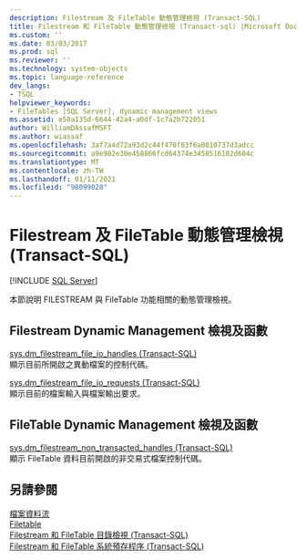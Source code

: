 ```yaml
---
description: Filestream 及 FileTable 動態管理檢視 (Transact-SQL)
title: Filestream 和 FileTable 動態管理檢視 (Transact-sql) |Microsoft Docs
ms.custom: ''
ms.date: 03/03/2017
ms.prod: sql
ms.reviewer: ''
ms.technology: system-objects
ms.topic: language-reference
dev_langs:
- TSQL
helpviewer_keywords:
- FileTables [SQL Server], dynamic management views
ms.assetid: e50a135d-6644-42a4-a0df-1c7a2b722051
author: WilliamDAssafMSFT
ms.author: wiassaf
ms.openlocfilehash: 3af7a4d72a93d2c44f470f83f6a0010737d3adcc
ms.sourcegitcommit: a9e982e30e458866fcd64374e3458516182d604c
ms.translationtype: MT
ms.contentlocale: zh-TW
ms.lasthandoff: 01/11/2021
ms.locfileid: "98099028"
---
```

# <a name="filestream-and-filetable-dynamic-management-views-transact-sql"></a>Filestream 及 FileTable 動態管理檢視 (Transact-SQL)
[!INCLUDE [SQL Server](../../includes/applies-to-version/sqlserver.md)]

  本節說明 FILESTREAM 與 FileTable 功能相關的動態管理檢視。  
  
## <a name="filestream-dynamic-management-views-and-functions"></a>Filestream Dynamic Management 檢視及函數  
 [sys.dm_filestream_file_io_handles &#40;Transact-SQL&#41;](../../relational-databases/system-dynamic-management-views/sys-dm-filestream-file-io-handles-transact-sql.md)  
 顯示目前所開啟之異動檔案的控制代碼。  
  
 [sys.dm_filestream_file_io_requests &#40;Transact-SQL&#41;](../../relational-databases/system-dynamic-management-views/sys-dm-filestream-file-io-requests-transact-sql.md)  
 顯示目前的檔案輸入與檔案輸出要求。  
  
## <a name="filetable-dynamic-management-views-and-functions"></a>FileTable Dynamic Management 檢視及函數  
 [sys.dm_filestream_non_transacted_handles &#40;Transact-SQL&#41;](../../relational-databases/system-dynamic-management-views/sys-dm-filestream-non-transacted-handles-transact-sql.md)  
 顯示 FileTable 資料目前開啟的非交易式檔案控制代碼。  

## <a name="see-also"></a>另請參閱
[檔案資料流](../../relational-databases/blob/filestream-sql-server.md)
<br>[Filetable](../../relational-databases/blob/filetables-sql-server.md)
<br>[Filestream 和 FileTable 目錄檢視 (Transact-SQL)](../system-catalog-views/filestream-and-filetable-catalog-views-transact-sql.md)
<br>[Filestream 和 FileTable 系統預存程序 (Transact-SQL)](../system-stored-procedures/filestream-and-filetable-system-stored-procedures.md)
  
